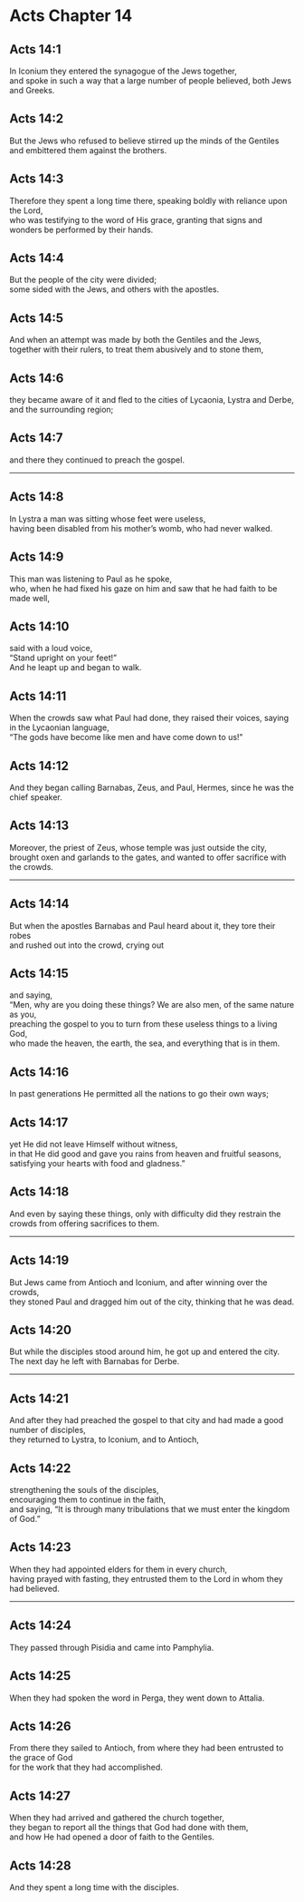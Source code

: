 # Acts Chapter 14

## Acts 14:1

In Iconium they entered the synagogue of the Jews together,  
and spoke in such a way that a large number of people believed, both Jews and Greeks.

## Acts 14:2

But the Jews who refused to believe stirred up the minds of the Gentiles and embittered them against the brothers.

## Acts 14:3

Therefore they spent a long time there, speaking boldly with reliance upon the Lord,  
who was testifying to the word of His grace, granting that signs and wonders be performed by their hands.

## Acts 14:4

But the people of the city were divided;  
some sided with the Jews, and others with the apostles.

## Acts 14:5

And when an attempt was made by both the Gentiles and the Jews,  
together with their rulers, to treat them abusively and to stone them,

## Acts 14:6

they became aware of it and fled to the cities of Lycaonia, Lystra and Derbe, and the surrounding region;

## Acts 14:7

and there they continued to preach the gospel.

---

## Acts 14:8

In Lystra a man was sitting whose feet were useless,  
having been disabled from his mother’s womb, who had never walked.

## Acts 14:9

This man was listening to Paul as he spoke,  
who, when he had fixed his gaze on him and saw that he had faith to be made well,

## Acts 14:10

said with a loud voice,  
“Stand upright on your feet!”  
And he leapt up and began to walk.

## Acts 14:11

When the crowds saw what Paul had done, they raised their voices, saying in the Lycaonian language,  
“The gods have become like men and have come down to us!”

## Acts 14:12

And they began calling Barnabas, Zeus, and Paul, Hermes, since he was the chief speaker.

## Acts 14:13

Moreover, the priest of Zeus, whose temple was just outside the city,  
brought oxen and garlands to the gates, and wanted to offer sacrifice with the crowds.

---

## Acts 14:14

But when the apostles Barnabas and Paul heard about it, they tore their robes  
and rushed out into the crowd, crying out

## Acts 14:15

and saying,  
“Men, why are you doing these things? We are also men, of the same nature as you,  
preaching the gospel to you to turn from these useless things to a living God,  
who made the heaven, the earth, the sea, and everything that is in them.

## Acts 14:16

In past generations He permitted all the nations to go their own ways;

## Acts 14:17

yet He did not leave Himself without witness,  
in that He did good and gave you rains from heaven and fruitful seasons,  
satisfying your hearts with food and gladness.”

## Acts 14:18

And even by saying these things, only with difficulty did they restrain the crowds from offering sacrifices to them.

---

## Acts 14:19

But Jews came from Antioch and Iconium, and after winning over the crowds,  
they stoned Paul and dragged him out of the city, thinking that he was dead.

## Acts 14:20

But while the disciples stood around him, he got up and entered the city.  
The next day he left with Barnabas for Derbe.

---

## Acts 14:21

And after they had preached the gospel to that city and had made a good number of disciples,  
they returned to Lystra, to Iconium, and to Antioch,

## Acts 14:22

strengthening the souls of the disciples,  
encouraging them to continue in the faith,  
and saying, “It is through many tribulations that we must enter the kingdom of God.”

## Acts 14:23

When they had appointed elders for them in every church,  
having prayed with fasting, they entrusted them to the Lord in whom they had believed.

---

## Acts 14:24

They passed through Pisidia and came into Pamphylia.

## Acts 14:25

When they had spoken the word in Perga, they went down to Attalia.

## Acts 14:26

From there they sailed to Antioch, from where they had been entrusted to the grace of God  
for the work that they had accomplished.

## Acts 14:27

When they had arrived and gathered the church together,  
they began to report all the things that God had done with them,  
and how He had opened a door of faith to the Gentiles.

## Acts 14:28

And they spent a long time with the disciples.
